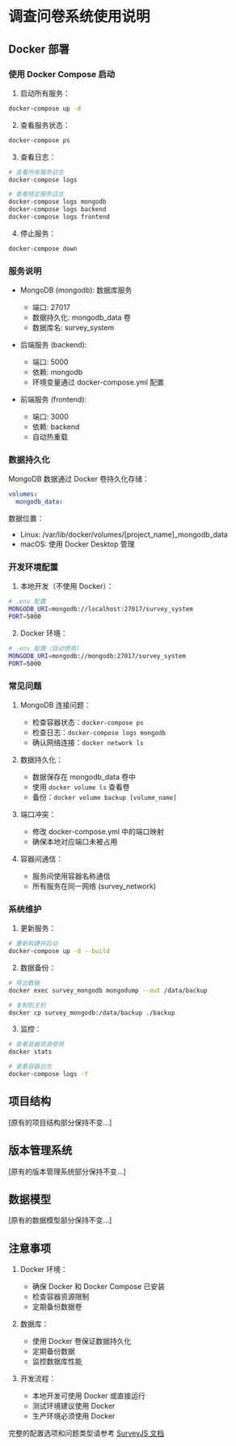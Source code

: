 # 调查问卷系统使用说明

## Docker 部署

### 使用 Docker Compose 启动

1. 启动所有服务：

```bash
docker-compose up -d
```

2. 查看服务状态：

```bash
docker-compose ps
```

3. 查看日志：

```bash
# 查看所有服务日志
docker-compose logs

# 查看特定服务日志
docker-compose logs mongodb
docker-compose logs backend
docker-compose logs frontend
```

4. 停止服务：

```bash
docker-compose down
```

### 服务说明

- MongoDB (mongodb): 数据库服务

  - 端口: 27017
  - 数据持久化: mongodb_data 卷
  - 数据库名: survey_system

- 后端服务 (backend):

  - 端口: 5000
  - 依赖: mongodb
  - 环境变量通过 docker-compose.yml 配置

- 前端服务 (frontend):
  - 端口: 3000
  - 依赖: backend
  - 自动热重载

### 数据持久化

MongoDB 数据通过 Docker 卷持久化存储：

```yaml
volumes:
  mongodb_data:
```

数据位置：

- Linux: /var/lib/docker/volumes/[project_name]\_mongodb_data
- macOS: 使用 Docker Desktop 管理

### 开发环境配置

1. 本地开发（不使用 Docker）：

```bash
# .env 配置
MONGODB_URI=mongodb://localhost:27017/survey_system
PORT=5000
```

2. Docker 环境：

```bash
# .env 配置（自动使用）
MONGODB_URI=mongodb://mongodb:27017/survey_system
PORT=5000
```

### 常见问题

1. MongoDB 连接问题：

   - 检查容器状态：`docker-compose ps`
   - 检查日志：`docker-compose logs mongodb`
   - 确认网络连接：`docker network ls`

2. 数据持久化：

   - 数据保存在 mongodb_data 卷中
   - 使用 `docker volume ls` 查看卷
   - 备份：`docker volume backup [volume_name]`

3. 端口冲突：

   - 修改 docker-compose.yml 中的端口映射
   - 确保本地对应端口未被占用

4. 容器间通信：
   - 服务间使用容器名称通信
   - 所有服务在同一网络 (survey_network)

### 系统维护

1. 更新服务：

```bash
# 重新构建并启动
docker-compose up -d --build
```

2. 数据备份：

```bash
# 导出数据
docker exec survey_mongodb mongodump --out /data/backup

# 复制到主机
docker cp survey_mongodb:/data/backup ./backup
```

3. 监控：

```bash
# 查看容器资源使用
docker stats

# 查看容器日志
docker-compose logs -f
```

## 项目结构

[原有的项目结构部分保持不变...]

## 版本管理系统

[原有的版本管理系统部分保持不变...]

## 数据模型

[原有的数据模型部分保持不变...]

## 注意事项

1. Docker 环境：

   - 确保 Docker 和 Docker Compose 已安装
   - 检查容器资源限制
   - 定期备份数据卷

2. 数据库：

   - 使用 Docker 卷保证数据持久化
   - 定期备份数据
   - 监控数据库性能

3. 开发流程：
   - 本地开发可使用 Docker 或直接运行
   - 测试环境建议使用 Docker
   - 生产环境必须使用 Docker

完整的配置选项和问题类型请参考 [SurveyJS 文档](https://surveyjs.io/Documentation/Library)
